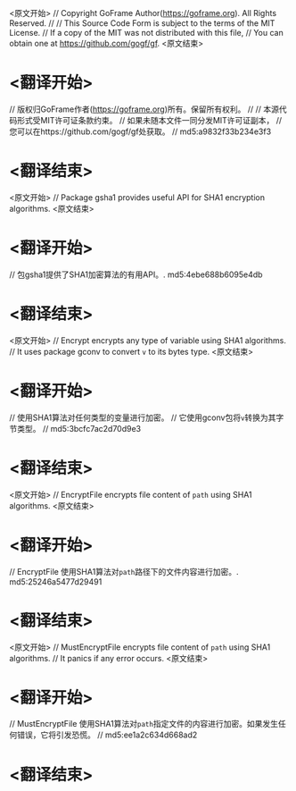 
<原文开始>
// Copyright GoFrame Author(https://goframe.org). All Rights Reserved.
//
// This Source Code Form is subject to the terms of the MIT License.
// If a copy of the MIT was not distributed with this file,
// You can obtain one at https://github.com/gogf/gf.
<原文结束>

# <翻译开始>
// 版权归GoFrame作者(https://goframe.org)所有。保留所有权利。
//
// 本源代码形式受MIT许可证条款约束。
// 如果未随本文件一同分发MIT许可证副本，
// 您可以在https://github.com/gogf/gf处获取。
// md5:a9832f33b234e3f3
# <翻译结束>


<原文开始>
// Package gsha1 provides useful API for SHA1 encryption algorithms.
<原文结束>

# <翻译开始>
// 包gsha1提供了SHA1加密算法的有用API。. md5:4ebe688b6095e4db
# <翻译结束>


<原文开始>
// Encrypt encrypts any type of variable using SHA1 algorithms.
// It uses package gconv to convert `v` to its bytes type.
<原文结束>

# <翻译开始>
// 使用SHA1算法对任何类型的变量进行加密。
// 它使用gconv包将`v`转换为其字节类型。
// md5:3bcfc7ac2d70d9e3
# <翻译结束>


<原文开始>
// EncryptFile encrypts file content of `path` using SHA1 algorithms.
<原文结束>

# <翻译开始>
// EncryptFile 使用SHA1算法对`path`路径下的文件内容进行加密。. md5:25246a5477d29491
# <翻译结束>


<原文开始>
// MustEncryptFile encrypts file content of `path` using SHA1 algorithms.
// It panics if any error occurs.
<原文结束>

# <翻译开始>
// MustEncryptFile 使用SHA1算法对`path`指定文件的内容进行加密。如果发生任何错误，它将引发恐慌。
// md5:ee1a2c634d668ad2
# <翻译结束>

